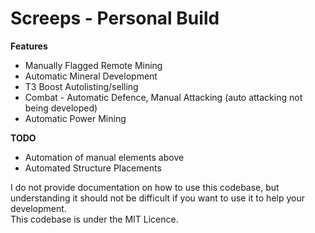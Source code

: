 # Screeps - Personal Build

**Features**
- Manually Flagged Remote Mining
- Automatic Mineral Development
- T3 Boost Autolisting/selling
- Combat - Automatic Defence, Manual Attacking (auto attacking not being developed)
- Automatic Power Mining

**TODO**
- Automation of manual elements above
- Automated Structure Placements

I do not provide documentation on how to use this codebase, but understanding it should not be difficult if you want to use it to help your development.<br/>
This codebase is under the MIT Licence.
